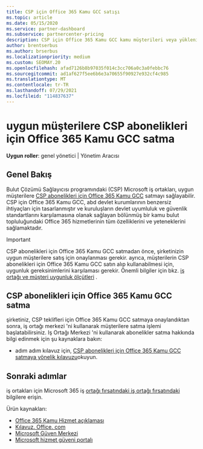 ```yaml
---
title: CSP için Office 365 Kamu GCC satışı
ms.topic: article
ms.date: 05/15/2020
ms.service: partner-dashboard
ms.subservice: partnercenter-pricing
description: CSP için Office 365 Kamu GCC kamu müşterileri veya yüklenicileri Birleşik Devletler için abonelikler satmaya yönelik adımları ve gereksinimleri öğrenin.
author: brentserbus
ms.author: brserbus
ms.localizationpriority: medium
ms.custom: SEOMAY.20
ms.openlocfilehash: afad7126b8b97035f014c3cc706a0c3a0febbc76
ms.sourcegitcommit: ad1af627f5ee6b6e3a70655f90927e932cf4c985
ms.translationtype: MT
ms.contentlocale: tr-TR
ms.lasthandoff: 07/29/2021
ms.locfileid: "114837637"
---
```

# <a name="sell-office-365-government-gcc-for-csp-subscriptions-to-qualified-customers"></a>uygun müşterilere CSP abonelikleri için Office 365 Kamu GCC satma

**Uygun roller**: genel yönetici | Yönetim Aracısı


## <a name="overview"></a>Genel Bakış

Bulut Çözümü Sağlayıcısı programındaki (CSP) Microsoft iş ortakları, uygun müşterilere [CSP abonelikleri için Office 365 Kamu GCC](https://www.microsoft.com/microsoft-365/partners/governmentforCSP) satmayı sağlayabilir. CSP için Office 365 Kamu GCC, abd devlet kurumlarının benzersiz ihtiyaçları için tasarlanmıştır ve kuruluşların devlet uyumluluk ve güvenlik standartlarını karşılamasına olanak sağlayan bölünmüş bir kamu bulut topluluğundaki Office 365 hizmetlerinin tüm özelliklerini ve yeteneklerini sağlamaktadır. 

>[!IMPORTANT] 
>CSP abonelikleri için Office 365 Kamu GCC satmadan önce, şirketinizin uygun müşterilere satış için onaylanması gerekir. ayrıca, müşterilerin CSP abonelikleri için Office 365 Kamu GCC satın alıp kullanabilmesi için, uygunluk gereksinimlerini karşılaması gerekir. Önemli bilgiler için bkz. [iş ortağı ve müşteri uygunluk ölçütleri](csp-gcc-validate.md) .


## <a name="sell-office-365-government-gcc-for-csp-subscriptions"></a>CSP abonelikleri için Office 365 Kamu GCC satma

şirketiniz, CSP teklifleri için Office 365 Kamu GCC satmaya onaylandıktan sonra, iş ortağı merkezi 'ni kullanarak müşterilere satma işlemi başlatabilirsiniz. Iş Ortağı Merkezi 'ni kullanarak abonelikler satma hakkında bilgi edinmek için şu kaynaklara bakın: 

- adım adım kılavuz için, [CSP abonelikleri için Office 365 Kamu GCC satmaya yönelik kılavuzu](https://go.microsoft.com/fwlink/?linkid=2007323)okuyun.  


## <a name="next-steps"></a>Sonraki adımlar

iş ortakları için Microsoft 365 iş [ortağı fırsatındaki iş ortağı fırsatındaki](https://www.microsoft.com/microsoft-365/partners/governmentforCSP) bilgilere erişin.

Ürün kaynakları:

- [Office 365 Kamu Hizmet açıklaması](/office365/servicedescriptions/office-365-platform-service-description/office-365-us-government/office-365-us-government)
- [Kılavuz. Office. com](https://products.office.com/business/office-365-roadmap)
- [Microsoft Güven Merkezi](https://www.microsoft.com/TrustCenter/)
- [Microsoft hizmet güveni portalı](https://aka.ms/STP)
